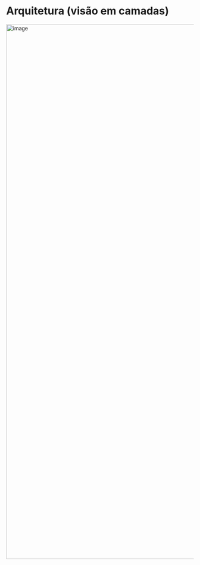 # Arquitetura (visão em camadas)

<img width="1198" height="1434" alt="image" src="https://github.com/user-attachments/assets/2607845d-6772-449e-be42-4622617d2296" />
